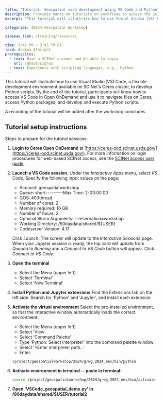 ```yaml
---
title: "Tutorial: Geospatial code development using VS Code and Python"
description: Provides hands-on tutorials on workflows to access the SCINet HPC systems and conduct geospatial research at scale and fosters geospatial research efforts.
excerpt: "This tutorial will illustrate how to use Visual Studio (VS) Code, a flexible development environment available on SCINet's Ceres cluster, to develop Python scripts. By the end of the tutorial, participants will know how to access VS Code in Open OnDemand and use it to navigate files on Ceres, access Python packages, and develop and execute Python scripts."
 
categories: [2024 Geospatial Workshop] 

sidenav_link: /training/resources

time: 2:45 PM - 3:45 PM ET
lead: Andrea Albright
prerequisites:
  - text: Have a SCINet account and be able to login 
    url: /about/signup
  - text: Experience with scripting languages, e.g., Python. 
---
```


This tutorial will illustrate how to use Visual Studio (VS) Code, a flexible development environment available on SCINet's Ceres cluster, to develop Python scripts. By the end of the tutorial, participants will know how to access VS Code in Open OnDemand and use it to navigate files on Ceres, access Python packages, and develop and execute Python scripts. 

A recording of the tutorial will be added after the workshop concludes. 


## Tutorial setup instructions

Steps to prepare for the tutorial sessions:

1. **Login to Ceres Open OnDemand** at [https://ceres-ood.scinet.usda.gov/](https://ceres-ood.scinet.usda.gov/). For more information on login procedures for web-based SCINet access, see the [SCINet access user guide]({{site.baseurl}}/guides/access/web-based-login).

1. **Launch a VS Code session.** Under the *Interactive Apps* menu, select *VS Code*. Specify the following input values on the page:

    * Account: geospatialworkshop
    * Queue: short---------Max Time: 2-00:00:00
    * QOS: 400thread
    * Number of cores: 2
    * Memory required: 16 GB
    * Number of hours: 2
    * Optional Slurm Arguments: \-\-reservation=workshop
    * Working Directory: /90daydata/shared/${USER}
    * Codeserver Version: 4.17
  
    Click *Launch*. The screen will update to the *Interactive Sessions* page. When your Jupyter session is ready, the top card will update from *Queued* to *Running* and a *Connect to VS Code* button will appear. Click *Connect to VS Code*.
   
1. **Open the terminal**
   * Select the Menu (upper left)
   * Select 'Terminal'
   * Select 'New Terminal'
  
1. **Install Python and Jupyter extensions** Find the Extensions tab on the left side. Search for 'Python' and 'Jupyter', and install each extension.

1. **Activate the virtual environment** Select the pre-installed environment, so that the interactive window automatically loads the correct environment.
    * Select the Menu (upper left)
    * Select 'View'
    * Select 'Command Palette'
    * Type 'Python: Select Interpreter' into the command palette window
    * Select '+Enter interpreter path...'
    * Enter:
    ```bash
    /project/geospatialworkshop/2024/grwg_2024_env/bin/python
    ```
   
 1. **Activate environment in terminal -- paste in terminal:**
    ```bash
    source /project/geospatialworkshop/2024/grwg_2024_env/bin/activate
    ```
1. **Open 'VSCode_geospatial_demo.py' in /90daydata/shared/$USER/tutorial2**

    



